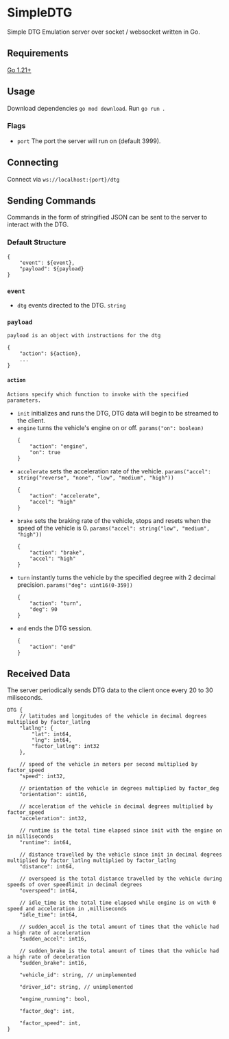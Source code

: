 # SimpleDTG

Simple DTG Emulation server over socket / websocket written in Go.

## Requirements

[Go 1.21+](https://go.dev/doc/install)

## Usage

Download dependencies `go mod download`.
Run `go run `.

### Flags

-   `port` The port the server will run on (default 3999).

## Connecting

Connect via `ws://localhost:{port}/dtg`

## Sending Commands

Commands in the form of stringified JSON can be sent to the server to interact with the DTG.

### Default Structure

```
{
    "event": ${event},
    "payload": ${payload}
}
```

### `event`

-   `dtg` events directed to the DTG. `string`

### `payload`

    payload is an object with instructions for the dtg

```
{
    "action": ${action},
    ...
}
```

#### `action`

    Actions specify which function to invoke with the specified parameters.

-   `init` initializes and runs the DTG, DTG data will begin to be streamed to the client.
-   `engine` turns the vehicle's engine on or off. `params("on": boolean)`
    ```
    {
        "action": "engine",
        "on": true
    }
    ```
-   `accelerate` sets the acceleration rate of the vehicle. `params("accel": string("reverse", "none", "low", "medium", "high"))`
    ```
    {
        "action": "accelerate",
        "accel": "high"
    }
    ```
-   `brake` sets the braking rate of the vehicle, stops and resets when the speed of the vehicle is 0. `params("accel": string("low", "medium", "high"))`
    ```
    {
        "action": "brake",
        "accel": "high"
    }
    ```
-   `turn` instantly turns the vehicle by the specified degree with 2 decimal precision. `params("deg": uint16(0-359])`
    ```
    {
        "action": "turn",
        "deg": 90
    }
    ```
-   `end` ends the DTG session.
    ```
    {
        "action": "end"
    }
    ```

## Received Data

The server periodically sends DTG data to the client once every 20 to 30 miliseconds.

```
DTG {
    // latitudes and longitudes of the vehicle in decimal degrees multiplied by factor_latlng
    "latlng": {
        "lat": int64,
        "lng": int64,
        "factor_latlng": int32
    },

    // speed of the vehicle in meters per second multiplied by factor_speed
    "speed": int32,

    // orientation of the vehicle in degrees multiplied by factor_deg
    "orientation": uint16,

    // acceleration of the vehicle in decimal degrees multiplied by factor_speed
    "acceleration": int32,

    // runtime is the total time elapsed since init with the engine on in milliseconds
    "runtime": int64,

    // distance travelled by the vehicle since init in decimal degrees multiplied by factor_latlng multiplied by factor_latlng
    "distance": int64,

    // overspeed is the total distance travelled by the vehicle during speeds of over speedlimit in decimal degrees
    "overspeed": int64,

    // idle_time is the total time elapsed while engine is on with 0 speed and acceleration in ,milliseconds
    "idle_time": int64,

    // sudden_accel is the total amount of times that the vehicle had a high rate of acceleration
    "sudden_accel": int16,

    // sudden_brake is the total amount of times that the vehicle had a high rate of deceleration
    "sudden_brake": int16,

    "vehicle_id": string, // unimplemented

    "driver_id": string, // unimplemented

    "engine_running": bool,

    "factor_deg": int,

    "factor_speed": int,
}
```

